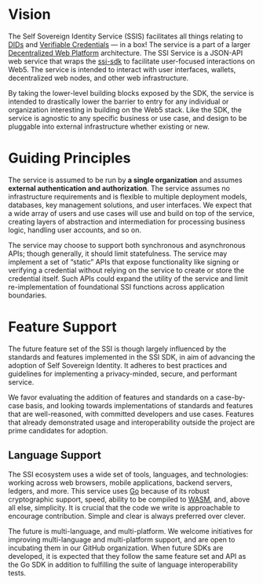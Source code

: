 # Vision

The Self Sovereign Identity Service (SSIS) facilitates all things relating to [DIDs](https://www.w3.org/TR/did-core/)
and [Verifiable Credentials](https://www.w3.org/TR/vc-data-model) — in a box! The service is a part of a
larger [Decentralized Web Platform](https://developer.tbd.website/projects/web5) architecture. The SSI Service is a
JSON-API web service that wraps the [ssi-sdk](https://github.com/tavroi/ssi-sdk) to facilitate user-focused
interactions on Web5. The service is intended to interact with user interfaces, wallets, decentralized web nodes, and
other web infrastructure.

By taking the lower-level building blocks exposed by the SDK, the service is intended to drastically lower the barrier
to entry for any individual or organization interesting in building on the Web5 stack. Like the SDK, the service is
agnostic to any specific business or use case, and design to be pluggable into external infrastructure whether existing
or new.

# Guiding Principles

The service is assumed to be run by **a single organization** and assumes **external authentication and authorization**.
The service assumes no infrastructure requirements and is flexible to multiple deployment models, databases, key
management solutions, and user interfaces. We expect that a wide array of users and use cases will use and build on top
of the service, creating layers of abstraction and intermediation for processing business logic, handling user accounts,
and so on.

The service may choose to support both synchronous and asynchronous APIs; though generally, it should limit
statefulness. The service may implement a set of “static” APIs that expose functionality like signing or verifying a
credential without relying on the service to create or store the credential itself. Such APIs could expand the utility
of the service and limit re-implementation of foundational SSI functions across application boundaries.

# Feature Support

The future feature set of the SSI is though largely influenced by the standards and features implemented in the SSI SDK,
in aim of advancing the adoption of Self Sovereign Identity. It adheres to best practices and guidelines for
implementing a privacy-minded, secure, and performant service.

We favor evaluating the addition of features and standards on a case-by-case basis, and looking towards implementations
of standards and features that are well-reasoned, with committed developers and use cases. Features that already
demonstrated usage and interoperability outside the project are prime candidates for adoption.

## Language Support

The SSI ecosystem uses a wide set of tools, languages, and technologies: working across web browsers, mobile
applications, backend servers, ledgers, and more. This service
uses [Go](https://go.dev/) because of its robust
cryptographic support, speed, ability to be compiled to [WASM](https://webassembly.org/), and, above all else,
simplicity. It is crucial that the code we write is approachable to encourage contribution. Simple and clear is always
preferred over clever.

The future is multi-language, and multi-platform. We welcome initiatives for improving multi-language and multi-platform
support, and are open to incubating them in our GitHub organization. When future SDKs are developed, it is expected that
they follow the same feature set and API as the Go SDK in addition to fulfilling the suite of language interoperability
tests.